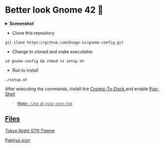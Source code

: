 # Better look Gnome 42 👻

<details>
<summary><b>Screenshot</b></summary>
<p align="center">
  <img src="https://github.com/Diogo-ss/gnome-config/blob/main/screenshot/screenshot.png?raw=true" width="500" alt="img">
</p>
</details>

- Clone this repository
``` shell
git clone https://github.com/Diogo-ss/gnome-config.git
```
- Change to cloned and make executable
``` shell
cd gnome-config && chmod +x setup.sh
```
- Run to install
``` shell
./setup.sh
```

After executing the commands, install the <a href="https://github.com/pop-os/cosmic-dock" target="_blank"> Cosmic-To-Dock <a> and enable
<a href="https://github.com/pop-os/shell" target="_blank"> Pop-Shell<p>
  
> **Note** : Use at your own risk

## Files
<a href="https://github.com/Fausto-Korpsvart/Tokyo-Night-GTK-Theme <br>" target="_blank"> Tokyo Night GTK-Theme<p>
<a href="https://github.com/PapirusDevelopmentTeam/papirus-icon-theme.git" target="_blank"> Papirus icon<p>
